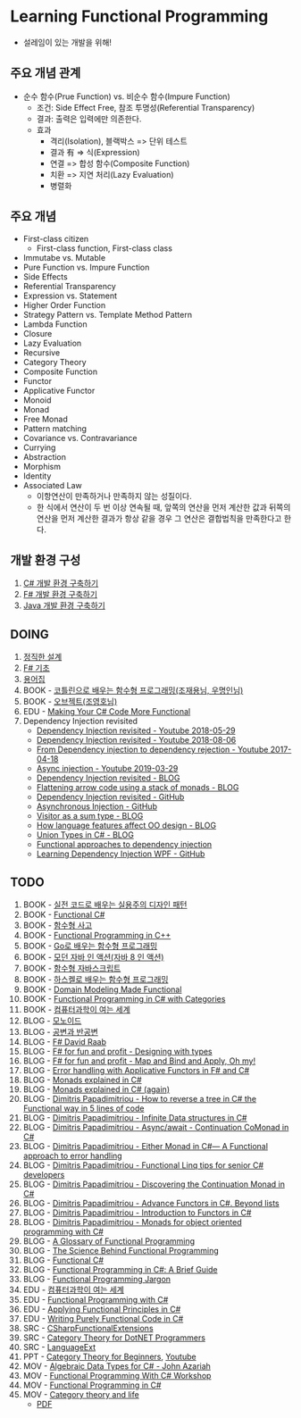 # Learning Functional Programming

- 설레임이 있는 개발을 위해!

## 주요 개념 관계

- 순수 함수(Prue Function) vs. 비순수 함수(Impure Function)
  - 조건: Side Effect Free, 참조 투명성(Referential Transparency)
  - 결과: 출력은 입력에만 의존한다.
  - 효과
    - 격리(Isolation), 블랙박스 => 단위 테스트
    - 결과 有 => 식(Expression)
    - 연결 => 합성 함수(Composite Function)
    - 치환 => 지연 처리(Lazy Evaluation)
    - 병렬화

## 주요 개념

- First-class citizen
  - First-class function, First-class class
- Immutabe vs. Mutable
- Pure Function vs. Impure Function
- Side Effects
- Referential Transparency
- Expression vs. Statement
- Higher Order Function
- Strategy Pattern vs. Template Method Pattern
- Lambda Function
- Closure
- Lazy Evaluation
- Recursive
- Category Theory
- Composite Function
- Functor
- Applicative Functor
- Monoid
- Monad
- Free Monad
- Pattern matching
- Covariance vs. Contravariance
- Currying
- Abstraction
- Morphism
- Identity
- Associated Law
  - 이항연산이 만족하거나 만족하지 않는 성질이다.
  - 한 식에서 연산이 두 번 이상 연속될 때, 앞쪽의 연산을 먼저 계산한 값과 뒤쪽의 연산을 먼저 계산한 결과가 항상 같을 경우 그 연산은 결합법칙을 만족한다고 한다.

## 개발 환경 구성

1. [C# 개발 환경 구축하기](./Environment/Setup-CSharp.md)
1. [F# 개발 환경 구축하기](./Environment/Setup-FSharp.md)
1. [Java 개발 환경 구축하기](./Environment/Setup-Java.md)

## DOING

1. [정직한 설계](./HonstDesign)
1. [F# 기초](./Fundamentals/FSharp/FSharpWorkshop)
1. [용어집](./Glossaries)
1. BOOK - [코틀린으로 배우는 함수형 프로그래밍(조재용님, 우명인님)](./Books/01-LearnFunctionalProgrammingWithKotlin)
1. BOOK - [오브젝트(조영호님)](./Books/02-Object)
1. EDU - [Making Your C# Code More Functional](./Edu/MakingYourCSharpCodeMoreFunctional)
1. Dependency Injection revisited
   - [Dependency Injection revisited - Youtube 2018-05-29](https://www.youtube.com/watch?v=4hvIwRHylj0)
   - [Dependency Injection revisited - Youtube 2018-08-06](https://www.youtube.com/watch?v=qBYVW4ghMi8)
   - [From Dependency injection to dependency rejection - Youtube 2017-04-18](https://www.youtube.com/watch?v=cxs7oLGrxQ4)
   - [Async injection - Youtube 2019-03-29](https://www.youtube.com/watch?v=BsavoQWAVqM)
   - [Dependency Injection revisited - BLOG](https://blog.ploeh.dk/2018/07/24/dependency-injection-revisited/)
   - [Flattening arrow code using a stack of monads - BLOG](https://blog.ploeh.dk/2018/07/30/flattening-arrow-code-using-a-stack-of-monads/)
   - [Dependency Injection revisited - GitHub](https://github.com/ploeh/dependency-injection-revisited)
   - [Asynchronous Injection - GitHub](https://github.com/ploeh/asynchronous-injection)
   - [Visitor as a sum type - BLOG](https://blog.ploeh.dk/2018/06/25/visitor-as-a-sum-type/)
   - [How language features affect OO design - BLOG](https://medium.com/ingeniouslysimple/how-language-features-affect-oo-design-237cfc850752)
   - [Union Types in C# - BLOG](http://boustrophedonic.com/blog/2012/10/21/union-types-in-csharp/)
   - [Functional approaches to dependency injection](https://fsharpforfunandprofit.com/posts/dependency-injection-1/)
   - [Learning Dependency Injection WPF - GitHub](https://github.com/jeremybytes/learning-dependency-injection)

## TODO

1. BOOK - [실전 코드로 배우는 실용주의 디자인 패턴](http://www.yes24.com/Product/goods/34572809)
1. BOOK - [Functional C#](http://www.yes24.com/Product/Goods/69669484?scode=032&OzSrank=20)
1. BOOK - [함수형 사고](http://www.yes24.com/24/UsedShop/Goods/29029252?scode=048_002)
1. BOOK - [Functional Programming in C++](http://www.yes24.com/Product/Goods/77275593?scode=032&OzSrank=16)
1. BOOK - [Go로 배우는 함수형 프로그래밍](http://www.yes24.com/Product/Goods/73293439?scode=032&OzSrank=2)
1. BOOK - [모던 자바 인 액션(자바 8 인 액션)](http://www.yes24.com/Product/Goods/77125987?scode=032&OzSrank=14)
1. BOOK - [함수형 자바스크립트](http://www.yes24.com/24/UsedShop/Goods/58181696?scode=048_002)
1. BOOK - [하스켈로 배우는 함수형 프로그래밍](http://www.yes24.com/Product/Goods/19842361?scode=032&OzSrank=5)
1. BOOK - [Domain Modeling Made Functional](https://pragprog.com/book/swdddf/domain-modeling-made-functional)
1. BOOK - [Functional Programming in C# with Categories](https://leanpub.com/functional-programming-in-cSharp-with-categories)
1. BOOK - [컴퓨터과학이 여는 세계](http://www.yes24.com/Product/Goods/17976737)
1. BLOG - [모노이드](https://sojin.io/article/%EB%AA%A8%EB%85%B8%EC%9D%B4%EB%93%9C/)
1. BLOG - [공변과 반공변](https://sojin.io/article/%EA%B3%B5%EB%B3%80%EA%B3%BC-%EB%B0%98%EA%B3%B5%EB%B3%80)
1. BLOG - [F# David Raab](http://sidburn.github.io/Series)
1. BLOG - [F# for fun and profit - Designing with types](https://fsharpforfunandprofit.com/series/designing-with-types.html)
1. BLOG - [F# for fun and profit - Map and Bind and Apply, Oh my!](https://fsharpforfunandprofit.com/series/map-and-bind-and-apply-oh-my.html)
1. BLOG - [Error handling with Applicative Functors in F# and C#](https://blog.leifbattermann.de/2015/09/12/error-handling-with-applicative-functors-in-f-and-c/)
1. BLOG - [Monads explained in C#](https://mikhail.io/2016/01/monads-explained-in-csharp/)
1. BLOG - [Monads explained in C# (again)](https://mikhail.io/2018/07/monads-explained-in-csharp-again/)
1. BLOG - [Dimitris Papadimitriou - How to reverse a tree in C# the Functional way in 5 lines of code](https://medium.com/@dimpapadim3/how-to-reverse-a-tree-in-c-the-functional-way-in-5-lines-of-code-130c9cddcb5b)
1. BLOG - [Dimitris Papadimitriou - Infinite Data structures in C#](https://medium.com/@dimpapadim3/infinite-data-structures-in-c-b3655386befe)
1. BLOG - [Dimitris Papadimitriou - Async/await - Continuation CoMonad in C#](https://medium.com/@dimpapadim3/async-await-continuation-comonad-in-c-558a644eb4ef)
1. BLOG - [Dimitris Papadimitriou - Either Monad in C#— A Functional approach to error handling](https://medium.com/@dimpapadim3/either-is-a-common-type-in-functional-languages-94b86eea325c)
1. BLOG - [Dimitris Papadimitriou - Functional Linq tips for senior C# developers](https://medium.com/@dimpapadim3/functional-linq-tips-for-senior-c-developers-bfb869547610)
1. BLOG - [Dimitris Papadimitriou - Discovering the Continuation Monad in C#](https://medium.com/@dimpapadim3/deriving-continuation-monad-from-callbacks-23d74e8331d0)
1. BLOG - [Dimitris Papadimitriou - Advance Functors in C#. Beyond lists](https://medium.com/@dimpapadim3/advance-functors-and-design-patterns-with-c-fba9c9cae0f9)
1. BLOG - [Dimitris Papadimitriou - Introduction to Functors in C#](https://medium.com/@dimpapadim3/introduction-to-functors-in-c-1e6b434c85ae)
1. BLOG - [Dimitris Papadimitriou - Monads for object oriented programming with C#](https://medium.com/@dimpapadim3/monads-in-oop-with-c-a4ec11f1f9d9)
1. BLOG - [A Glossary of Functional Programming](http://degoes.net/articles/fp-glossary)
1. BLOG - [The Science Behind Functional Programming](https://www.47deg.com/blog/science-behind-functional-programming/)
1. BLOG - [Functional C#](https://weblogs.asp.net/dixin/Tags/Functional%20C%23)
1. BLOG - [Functional Programming in C#: A Brief Guide](http://hamidmosalla.com/2019/04/25/functional-programming-in-c-sharp-a-brief-guide/)
1. BLOG - [Functional Programming Jargon](https://github.com/hemanth/functional-programming-jargon#arity)
1. EDU - [컴퓨터과학이 여는 세계](https://www.youtube.com/watch?v=HTWSPoDLmHI&list=PL0Nf1KJu6Ui7yoc9RQ2TiiYL9Z0MKoggH)
1. EDU - [Functional Programming with C#](https://www.pluralsight.com/courses/functional-programming-csharp)
1. EDU - [Applying Functional Principles in C#](https://www.pluralsight.com/courses/csharp-applying-functional-principles)
1. EDU - [Writing Purely Functional Code in C#](https://www.pluralsight.com/courses/writing-purely-functional-code-csharp)
1. SRC - [CSharpFunctionalExtensions](https://github.com/vkhorikov/CSharpFunctionalExtensions)
1. SRC - [Category Theory for DotNET Programmers](https://github.com/cboudereau/category-theory-for-dotnet-programmers)
1. SRC - [LanguageExt](https://github.com/louthy/language-ext)
1. PPT - [Category Theory for Beginners](https://www.slideshare.net/kenbot/category-theory-for-beginners), [Youtube](https://www.youtube.com/watch?v=jDhMDgU7Koc)
1. MOV - [Algebraic Data Types for C# - John Azariah](https://www.youtube.com/watch?v=CUdp1XGwRng&list=PL03Lrmd9CiGdch9Ul3PynPDZcZ18sz9KV&index=39)
1. MOV - [Functional Programming With C# Workshop](https://www.youtube.com/watch?v=OPxyomlxP4o)
1. MOV - [Functional Programming in C#](https://channel9.msdn.com/Shows/Visual-Studio-Toolbox/Functional-Programming-in-CSharp)
1. MOV - [Category theory and life](https://www.youtube.com/watch?v=ho7oagHeqNc)
   - [PDF](https://slides.yowconference.com/yowlambdajam2018/Cheng-CategoryTheoryandLife.pdf)